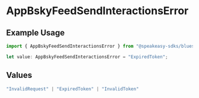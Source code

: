 # AppBskyFeedSendInteractionsError

## Example Usage

```typescript
import { AppBskyFeedSendInteractionsError } from "@speakeasy-sdks/bluesky/models/errors";

let value: AppBskyFeedSendInteractionsError = "ExpiredToken";
```

## Values

```typescript
"InvalidRequest" | "ExpiredToken" | "InvalidToken"
```